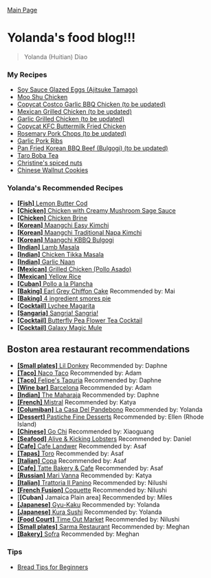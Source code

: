[Main Page](https://yolanda-ht.github.io/YoloCookBlob/)

# Yolanda's food blog!!!

> Yolanda (Huitian) Diao

### My Recipes
- [Soy Sauce Glazed Eggs (Ajitsuke Tamago)](Egg/Ajitsuke_Tamago.md)
- [Moo Shu Chicken](Chicken/Moo_Shu_Chicken.MD)
- [Copycat Costco Garlic BBQ Chicken (to be updated)](Chicken/CopycatCostcoGarlicBBQChicken.MD)
- [Mexican Grilled Chicken (to be updated)](Chicken/MexicanGrilledChicken.MD)
- [Garlic Grilled Chicken (to be updated)](Chicken/GarlicGrilledChicken.MD)
- [Copycat KFC Buttermilk Fried Chicken](Chicken/Copycat_KFC_Buttermilk_Fried_Chicken.MD)
- [Rosemary Pork Chops (to be updated)](Pork/RosemaryPorkChops.MD)
- [Garlic Pork Ribs](Pork/Garlic_Pork_Ribs.MD)
- [Pan Fried Korean BBQ Beef (Bulgogi) (to be updated)](Beef/PanFriedKoreanBBQBeef.MD)
- [Taro Boba Tea](Sweets/Taro_Boba_Tea.md)
- [Christine's spiced nuts](Baking/Christines_Spiced_Nuts.MD)
- [Chinese Wallnut Cookies](Baking/Chinese_Wallnut_Cookies.md)

### Yolanda's Recommended Recipes
- [**[Fish]** Lemon Butter Cod](https://www.cookingclassy.com/lemon-butter-cod-recipe/)
- [**[Chicken]** Chicken with Creamy Mushroom Sage Sauce](https://www.simplyrecipes.com/recipes/chicken_breasts_with_mushroom_sage_sauce/)
- [**[Chicken]** Chicken Brine](https://www.recipetineats.com/chicken-brine-recipe/)
- [**[Korean]** Maangchi Easy Kimchi](https://www.maangchi.com/recipe/easy-kimchi)
- [**[Korean]** Maangchi Traditional Napa Kimchi](https://www.maangchi.com/recipe/tongbaechu-kimchi)
- [**[Korean]** Maangchi KBBQ Bulgogi](https://www.maangchi.com/recipe/bulgogi)
- [**[Indian]** Lamb Masala](https://veenaazmanov.com/indian-slow-cooked-lamb-masala-aka-mutton-masala/)
- [**[Indian]** Chicken Tikka Masala](https://tasty.co/recipe/homemade-chicken-tikka-masala)
- [**[Indian]** Garlic Naan](https://www.cookwithmanali.com/restaurant-style-garlic-naan/)
- [**[Mexican]** Grilled Chicken (Pollo Asado)](https://keviniscooking.com/how-to-make-pollo-asado/)
- [**[Mexican]** Yellow Rice](https://www.favfamilyrecipes.com/super-easy-yellow-rice/)
- [**[Cuban]** Pollo a la Plancha](https://asassyspoon.com/pollo-a-la-plancha/)
- [**[Baking]** Earl Grey Chiffon Cake](https://www.youtube.com/watch?v=2IqQkouHYag) Recommended by: Mai
- [**[Baking]** 4 ingredient smores pie](https://www.foodnetwork.com/recipes/food-network-kitchen/4-ingredient-smores-pie-3364596)
- [**[Cocktail]** Lychee Magarita](https://www.food.com/recipe/lychee-margarita-100344)
- [**[Sangaria]** Sangria! Sangria!](https://www.allrecipes.com/recipe/72612/sangria-sangria/)
- [**[Cocktail]** Butterfly Pea Flower Tea Cocktail](https://sugarandcloth.com/magic-color-changing-mint-julep-recipe/)
- [**[Cocktail]** Galaxy Magic Mule](https://www.gastronomblog.com/the-galaxy-magic-mule-a-vodka-moscow-mule/)

## Boston area restaurant recommendations
- [**[Small plates]** Lil Donkey](http://www.littledonkeybos.com/?utm_source=local&utm_medium=organic&utm_campaign=gmb) Recommended by: Daphne
- [**[Taco]** Naco Taco](https://www.nacocentral.com/) Recommended by: Adam
- [**[Taco]** Felipe's Taquria](https://www.felipesboston.com/) Recommended by: Daphne
- [**[Wine bar]** Barcelona](https://barcelonawinebar.com/) Recommended by: Adam
- [**[Indian]** The Maharaja](https://maharajaboston.com/) Recommended by: Daphne
- [**[French]** Mistral](https://mistralbistro.com/) Recommended by: Katya
- [**[Columiban]** La Casa Del Pandebono](https://lacasadelpandebono.business.site/?utm_source=gmb&utm_medium=referral) Recommended by: Yolanda
- [**[Dessert]** Pastiche Fine Desserts](https://pastichefinedesserts.com/) Recommended by: Ellen (Rhode Island)
- [**[Chinese]** Go Chi](http://places.singleplatform.com/go-chi/menu?ref=google) Recommended by: Xiaoguang
- [**[Seafood]** Alive & Kicking Lobsters](http://places.singleplatform.com/alive--kicking-lobsters/menu?ref=google) Recommended by: Daniel
- [**[Cafe]** Cafe Landwer](https://www.landwercafe.com/) Recommended by: Asaf
- [**[Tapas]** Toro](https://www.toro-restaurant.com/) Recommended by: Asaf
- [**[Italian]** Copa](https://www.coppaboston.com/) Recommended by: Asaf
- [**[Cafe]** Tatte Bakery & Cafe](https://tattebakery.com/) Recommended by: Asaf
- [**[Russian]** Mari Vanna](https://www.marivanna.ru/en/) Recommended by: Katya
- [**[Italian]** Trattoria Il Panino](https://www.trattoriailpanino.com/) Recommended by: Nilushi
- [**[French Fusion]** Coquette](https://www.frenchcoquette.com/) Recommended by: Nilushi
- [**[Cuban]** Jamaica Plain area] Recommended by: Miles
- [**[Japanese]** Gyu-Kaku](https://www.gyu-kaku.com/cambridge-harvard-square) Recommended by: Yolanda
- [**[Japanese]** Kura Sushi](https://kurasushi.com/locations/watertown-ma/) Recommended by: Yolanda
- [**[Food Court]** Time Out Market](https://www.timeoutmarket.com/boston/) Recommended by: Nilushi
- [**[Small plates]** Sarma Restaurant](https://www.sarmarestaurant.com/) Recommended by: Meghan
- [**[Bakery]** Sofra](https://www.sofrabakery.com/) Recommended by: Meghan

### Tips
- [Bread Tips for Beginners](Bread/BreadTipsForBeginners.MD)
